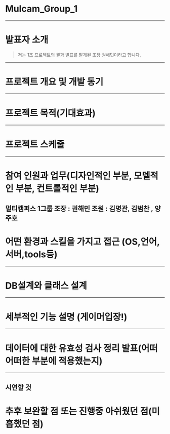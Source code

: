 # Mulcam_Group_1
---
# 발표자 소개 
> 저는 1조 프로젝트의 결과 발표를 맡게된 조장 권해민이라고 합니다.
---
# 프로젝트 개요 및 개발 동기
> 
---
# 프로젝트 목적(기대효과)
---
# 프로젝트 스케줄
---
# 참여 인원과 업무(디자인적인 부분, 모델적인 부분, 컨트롤적인 부분)
  멀티캠퍼스 1그룹
  조장 : 권해민
  조원 : 김명관,  김범찬 , 양주호
---
# 어떤 환경과 스킬을 가지고 접근 (OS,언어,서버,tools등)
---
# DB설계와 클래스 설계
---
# 세부적인 기능 설명 (게이머입장!)
---
# 데이터에 대한 유효성 검사 정리 발표(어떠어떠한 부분에 적용했는지)
---
시연할 것
---
# 추후 보완할 점 또는 진행중 아쉬웠던 점(미흡했던 점)
